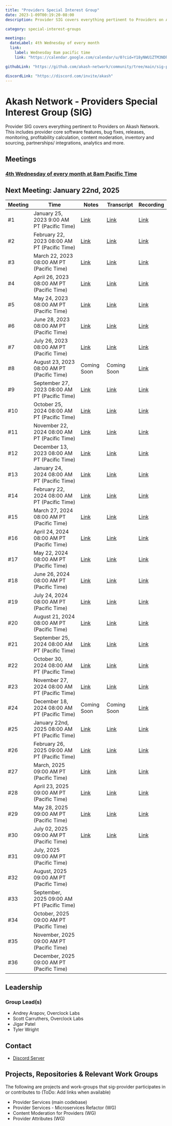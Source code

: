 ```yaml
---
title: "Providers Special Interest Group"
date: 2023-1-09T00:19:20-08:00
description: Provider SIG covers everything pertinent to Providers on Akash Network. This includes provider core software features, bug fixes, releases, monitoring, profitability calculation, content moderation, inventory and sourcing, partnerships/ integrations, analytics and more.

category: special-interest-groups

meetings:
  dateLabel: 4th Wednesday of every month
  link:
    label: Wednesday 8am pacific time
    link: "https://calendar.google.com/calendar/u/0?cid=Y18yNWU1ZTM3NDhlNGM0YWI3YTU1ZjQxZmJjNWViZWJjYzBhMDNiNDBmYjAyODc4NWYxNDE1OWJmYWViZWExMmUyQGdyb3VwLmNhbGVuZGFyLmdvb2dsZS5jb20"

githubLink: "https://github.com/akash-network/community/tree/main/sig-providers"

discordLink: "https://discord.com/invite/akash"
---
```


# Akash Network - Providers Special Interest Group (SIG)

Provider SIG covers everything pertinent to Providers on Akash Network. This includes provider core software features, bug fixes, releases, monitoring, profitability calculation, content moderation, inventory and sourcing, partnerships/ integrations, analytics and more.

## Meetings

### [4th Wednesday of every month at 8am Pacific Time](https://calendar.google.com/calendar/u/0?cid=Y18yNWU1ZTM3NDhlNGM0YWI3YTU1ZjQxZmJjNWViZWJjYzBhMDNiNDBmYjAyODc4NWYxNDE1OWJmYWViZWExMmUyQGdyb3VwLmNhbGVuZGFyLmdvb2dsZS5jb20)

## Next Meeting: January 22nd, 2025

| Meeting | Time                                          | Notes                                                                                                 | Transcript                                                                                                       | Recording                                                                                                                    |
| ------- | --------------------------------------------- | ----------------------------------------------------------------------------------------------------- | ---------------------------------------------------------------------------------------------------------------- | ---------------------------------------------------------------------------------------------------------------------------- |
| #1      | January 25, 2023 9:00 AM PT (Pacific Time)    | [Link](https://github.com/akash-network/community/blob/main/sig-providers/meetings/001-2023-01-25.md) | [Link](https://github.com/akash-network/community/blob/main/sig-providers/meetings/001-2023-01-25.md#transcript) | [Link](https://ul6obj7t6ueiuh7zjrlxfhr6ybeatjt4iox6mbvwvgzju5rwnwqa.arweave.net/ovzgp_P1CIof-UxXcp4-wEgJpnxDr-YGtqmymnY2baA) |
| #2      | February 22, 2023 08:00 AM PT (Pacific Time)  | [Link](https://github.com/akash-network/community/blob/main/sig-providers/meetings/002-2023-02-22.md) | [Link](https://github.com/akash-network/community/blob/main/sig-providers/meetings/002-2023-02-22.md#transcript) | [Link](https://p6g7zknocnrow2tlz4mjj5jdj2kallje75f3l56r4xskcky56llq.arweave.net/f438qa4TYutqa88YlPUjTpQFrST_S7X30eXkoSsd8tc) |
| #3      | March 22, 2023 08:00 AM PT (Pacific Time)     | [Link](https://github.com/akash-network/community/blob/main/sig-providers/meetings/003-2023-03-22.md) | [Link](https://github.com/akash-network/community/blob/main/sig-providers/meetings/003-2023-03-22.md#transcript) | [Link](https://cfka4pfl3wgmzbphlkmzsmitnlohvfldmfixfw3wx7j4arekbnma.arweave.net/EVQOPKvdjMyF51qZmTETatx6lWNhUXLbdr_TwESKC1g) |
| #4      | April 26, 2023 08:00 AM PT (Pacific Time)     | [Link](https://github.com/akash-network/community/blob/main/sig-providers/meetings/004-2023-04-26.md) | [Link](https://github.com/akash-network/community/blob/main/sig-providers/meetings/004-2023-04-26.md#transcript) | [Link](https://gp5vbb2mg74mbgmf4xkefpotbgvrqfzibdjcsizh5nvejmu6p5ia.arweave.net/M_tQh0w3-MCZheXUQr3TCasYFygI0ikjJ-tqRLKef1A) |
| #5      | May 24, 2023 08:00 AM PT (Pacific Time)       | [Link](https://github.com/akash-network/community/blob/main/sig-providers/meetings/005-2023-05-24.md) | [Link](https://github.com/akash-network/community/blob/main/sig-providers/meetings/005-2023-05-24.md#transcript) | [Link](https://if3z55gxv2gojopfrcixtyb2koadlpgx53jjgvdz5lj2ggziyujq.arweave.net/QXee9NeujOS55YiReeA6U4A1vNfu0pNUeerToxsoxRM) |
| #6      | June 28, 2023 08:00 AM PT (Pacific Time)      | [Link](https://github.com/akash-network/community/blob/main/sig-providers/meetings/006-2023-06-28.md) | [Link](https://github.com/akash-network/community/blob/main/sig-providers/meetings/006-2023-06-28.md#transcript) | [Link](https://2jhvugx5hdjf64c3a7bilpuy3rvlluzkxpxxzkzuiojxdz5le47q.arweave.net/0k9aGv040l9wWwfChb6Y3Gq10yq773yrNEOTceerJz8) |
| #7      | July 26, 2023 08:00 AM PT (Pacific Time)      | [Link](https://github.com/akash-network/community/blob/main/sig-providers/meetings/007-2023-07-26.md) | [Link](https://github.com/akash-network/community/blob/main/sig-providers/meetings/007-2023-07-26.md#transcript) | [Link](https://uhtiiuhhwfdou4iqzzpavcyys5zi7o7zkm4surfahhhqvogmkxia.arweave.net/oeaEUOexRupxEM5eCosYl3KPu_lTOSpEoDnPCrjMVdA) |
| #8      | August 23, 2023 08:00 AM PT (Pacific Time)    | Coming Soon                                                                                           | Coming Soon                                                                                                      | [Link](https://nx67v3sczxu3p7okp6c2gjo3npkxrm77kehza2upyyolb3qzi4sq.arweave.net/bf367kLN6bf9yn-FoyXba9V4s_9RD5Bqj8YcsO4ZRyU) |
| #9      | September 27, 2023 08:00 AM PT (Pacific Time) | [Link](https://github.com/akash-network/community/blob/main/sig-providers/meetings/009-2023-09-27.md) | [Link](https://github.com/akash-network/community/blob/main/sig-providers/meetings/009-2023-09-27.md#transcript) | [Link](https://c5g4xir7o2v6il2syhpnqgaooslncply3whcz64ykkn4anqppzha.arweave.net/F03Loj92q-QvUsHe2BgOdJbRPXjdjiz7mFKbwDYPfk4) |
| #10     | October 25, 2024 08:00 AM PT (Pacific Time)   | [Link](https://github.com/akash-network/community/blob/main/sig-providers/meetings/010-2023-10-25.md) | [Link](https://github.com/akash-network/community/blob/main/sig-providers/meetings/010-2023-10-25.md#transcript) | [Link](https://2aefpzwgiwj6jzkl5fdsn7us3pjprpnpkoqqrrsu6bjaukktnxya.arweave.net/0AhX5sZFk-TlS-lHJv6S29L4va9ToQjGVPBSCilTbfA) |
| #11     | November 22, 2024 08:00 AM PT (Pacific Time)  | [Link](https://github.com/akash-network/community/blob/main/sig-providers/meetings/011-2023-11-22.md) | [Link](https://github.com/akash-network/community/blob/main/sig-providers/meetings/011-2023-11-22.md#transcript) | [Link](https://2ubf2cciht62e3qpxjur4h3ihccbyk6v2hbanktvxq2wcnifp5sa.arweave.net/1QJdCEg8_aJuD7ppHh9oOIQcK9XRwgaqdbw1YTUFf2Q) |
| #12     | December 13, 2023 08:00 AM PT (Pacific Time)  | [Link](https://github.com/akash-network/community/blob/main/sig-providers/meetings/012-2023-12-13.md) | [Link](https://github.com/akash-network/community/blob/main/sig-providers/meetings/012-2023-12-13.md#transcript) | [Link](https://ro5kevc2mbgfpzyb7ufa5bor6thecu23sbzrqrham53ivpiljp2q.arweave.net/i7qiVFpgTFfnAf0KDoXR9M5BU1uQcxhE4Gd2ir0LS_U) |
| #13     | January 24, 2024 08:00 AM PT (Pacific Time)   | [Link](https://github.com/akash-network/community/blob/main/sig-providers/meetings/013-2024-01-24.md) | [Link](https://github.com/akash-network/community/blob/main/sig-providers/meetings/013-2024-01-24.md#transcript) | [Link](https://7jnmboxzie2zlrw5nrmwu7ddgmzxiaywbjvmbx2xpr5qmfss7s3a.arweave.net/-lrAuvlBNZXG3WxZanxjMzN0AxYKasDfV3x7BhZS_LY) |
| #14     | February 22, 2024 08:00 AM PT (Pacific Time)  | [Link](https://github.com/akash-network/community/blob/main/sig-providers/meetings/014-2024-02-28.md) | [Link](https://github.com/akash-network/community/blob/main/sig-providers/meetings/014-2024-02-28.md#transcript) | [Link](https://ge5r626oniazjmozf5ls4xkpbihuz44xv4smdt2zr3zzkics26oa.arweave.net/MTsfa85qAZSx2S9XLl1PCg9M85evJMHPWY7zlSBS15w) |
| #15     | March 27, 2024 08:00 AM PT (Pacific Time)     | [Link](https://github.com/akash-network/community/blob/main/sig-providers/meetings/015-2024-03-27.md) | [Link](https://github.com/akash-network/community/blob/main/sig-providers/meetings/015-2024-03-27.md#transcript) | [Link](https://kikjvfgergkjc2cnhe6lv6g6cipyknia33f33iqgjhhzzwqhgo3a.arweave.net/UhSalMSJlJFoTTk8uvjeEh-FNQDey72iBknPnNoHM7Y) |
| #16     | April 24, 2024 08:00 AM PT (Pacific Time)     | [Link](https://github.com/akash-network/community/blob/main/sig-providers/meetings/016-2024-04-24.md) | [Link](https://github.com/akash-network/community/blob/main/sig-providers/meetings/016-2024-04-24.md#transcript) | [Link](https://6el4vidzxeyiiukazruipatiwx6drkxumdddhomrhicrl3lu3f3q.arweave.net/8RfKoHm5MIRRQMxoh4Jotfw4qvRgxjO5kToFFe102Xc) |
| #17     | May 22, 2024 08:00 AM PT (Pacific Time)       | [Link](https://github.com/akash-network/community/blob/main/sig-providers/meetings/017-2024-05-22.md) | [Link](https://github.com/akash-network/community/blob/main/sig-providers/meetings/017-2024-05-22.md#transcript) | [Link](https://a6qm5qjrbhmjkmbmsfldmoqzdspsaxypsgfq26wfw6ysnw3xp7cq.arweave.net/B6DOwTEJ2JUwLJFWNjoZHJ8gXw-Riw16xbexJtt3f8U) |
| #18     | June 26, 2024 08:00 AM PT (Pacific Time)      | [Link](https://github.com/akash-network/community/blob/main/sig-providers/meetings/018-2024-06-26.md) | [Link](https://github.com/akash-network/community/blob/main/sig-providers/meetings/018-2024-06-26.md#transcript) | [Link](https://ejwcf2xpbnbvwj2frv56ujqibmlgvxz72jcbunvqc5hify4mmogq.arweave.net/Imwi6u8LQ1snRY176iYICxZq3z_SRBo2sBdOguOMY40) |
| #19     | July 24, 2024 08:00 AM PT (Pacific Time)      | [Link](https://github.com/akash-network/community/blob/main/sig-providers/meetings/019-2024-07-24.md) | [Link](https://github.com/akash-network/community/blob/main/sig-providers/meetings/019-2024-07-24.md#transcript) | [Link](https://aa2i7ytftmtlehngryvt4m6jnaxvu5ku72e34u5akdetalzdimja.arweave.net/ADSP4mWbJrIdpo4rPjPJaC9adVT-ib5ToFDJMC8jQxI) |
| #20     | August 21, 2024 08:00 AM PT (Pacific Time)    | [Link](https://github.com/akash-network/community/blob/main/sig-providers/meetings/020-2024-08-21.md) | [Link](https://github.com/akash-network/community/blob/main/sig-providers/meetings/020-2024-08-21.md#transcript) | [Link](https://eyppjrj4mhnx5sbrndju5rgjpdcmejx3c76cn4d7isytmkhceq7q.arweave.net/Jh70xTxh237IMWjTTsTJeMTCJvsX_Cbwf0SxNijiJD8) |
| #21     | September 25, 2024 08:00 AM PT (Pacific Time) | [Link](https://github.com/akash-network/community/blob/main/sig-providers/meetings/021-2024-09-25.md) | [Link](https://github.com/akash-network/community/blob/main/sig-providers/meetings/021-2024-09-25.md#transcript) | [Link](https://bkfs3bdq5725mjyqedqhdutacourrgdyaealobopsbierafcz4ba.arweave.net/CosthHDv9dYnECDgcdJgE6kYmHgBALcFz5BQSICizwI) |
| #22     | October 30, 2024 08:00 AM PT (Pacific Time)   | [Link](https://github.com/akash-network/community/blob/main/sig-providers/meetings/022-2024-10-30.md) | [Link](https://github.com/akash-network/community/blob/main/sig-providers/meetings/022-2024-10-30.md#transcript) | [Link](https://efcdb25mxpxjedpogrnl4gcabiiqrsgfyikp3jxo5dxlucpzlnmq.arweave.net/IUQw66y77pIN7jRavhhAChEIyMXCFP2m7ujuugn5W1k) |
| #23     | November 27, 2024 08:00 AM PT (Pacific Time)  | [Link](https://github.com/akash-network/community/blob/main/sig-providers/meetings/023-2024-11-27.md) | [Link](https://github.com/akash-network/community/blob/main/sig-providers/meetings/023-2024-11-27.md#transcript) | [Link](https://mla7nunhtbjx4escdlbbz2smfjxbbn4p34d72rgom7cjaf3vwaxa.arweave.net/YsH20aeYU34SQhrCHOpMKm4Qt4_fB_1EzmfEkBd1sC4) |
| #24     | December 18, 2024 08:00 AM PT (Pacific Time)  | Coming Soon                                                                                           | Coming Soon                                                                                                      | [Link](https://vuxw3crfaodaovauaiapkcemnmblclldcedlgp3vzukk7lnako7a.arweave.net/rS9tiiUDhgdUFAIA9QiMawKxLWMRBrM_dc0Ur62gU74) |
| #25     | January 22nd, 2025 08:00 AM PT (Pacific Time) | [Link](https://github.com/akash-network/community/blob/main/sig-providers/meetings/025-2025-1-22.md)  | [Link](https://github.com/akash-network/community/blob/main/sig-providers/meetings/025-2025-1-22.md#transcript)  | [Link](https://w4dl2ssulpy2lqrmu6lzqbcarlqpdxcqf2yp22a6edhninlwdqja.arweave.net/twa9SlRb8aXCLKeXmARAiuDx3FAusP1oHiDO1DV2HBI) |
| #26     | February 26, 2025 09:00 AM PT (Pacific Time)  | [Link](https://github.com/akash-network/community/blob/main/sig-providers/meetings/026-2025-02-26.md) | [Link](https://github.com/akash-network/community/blob/main/sig-providers/meetings/026-2025-02-26.md#transcript) | [Link](https://mu7ryyc5s566vtoa3lbk2y3kpyfhpjt3tdqlbx5fxrkexvdqhw2a.arweave.net/ZT8cYF2XferNwNrCrWNqfgp3pnuY4LDfpbxUS9RwPbQ) |
| #27     | March, 2025 09:00 AM PT (Pacific Time)        | [Link](https://github.com/akash-network/community/blob/main/sig-providers/meetings/027-2025-03-26.md) | [Link](https://github.com/akash-network/community/blob/main/sig-providers/meetings/027-2025-03-26.md#transcript) | [Link](https://6brsvzv5k6hcyt2yrkxhbwk647u6shj2szfbtxdlqxoj5idakrza.arweave.net/8GMq5r1XjixPWIqucNle5-npHTqWShnca4XcnqBgVHI) |
| #28     | April 23, 2025 09:00 AM PT (Pacific Time)     | [Link](https://github.com/akash-network/community/blob/main/sig-providers/meetings/028-2025-04-23.md)| [Link](https://github.com/akash-network/community/blob/main/sig-providers/meetings/028-2025-04-23.md#transcript) |[Link](https://gg7jtun3ijn6w7v4nt773thcdk2lkokllwdybjz6x34gxxe7jovq.arweave.net/Mb6Z0btCW-t-vGz__cziGrS1OUtdh4CnPr74a9yfS6s)
| #29     | May 28, 2025 09:00 AM PT (Pacific Time) | [Link](https://github.com/akash-network/community/blob/main/sig-providers/meetings/029-2025-05-28.md)| [Link](https://github.com/akash-network/community/blob/main/sig-providers/meetings/029-2025-05-28.md#transcript) |[Link](https://brbroyl3eglrmslukmiguq4pqxk24lrlowoqdghxdwygyd3uy6ga.arweave.net/DEMXYXshlxZJdFMQakOPhdWuLit1nQGY9x2wbA90x4w)    
| #30     | July 02, 2025 09:00 AM PT (Pacific Time)       |   [Link](https://github.com/akash-network/community/blob/main/sig-providers/meetings/030-2025-07-2.md)    |   [Link](https://github.com/akash-network/community/blob/main/sig-providers/meetings/030-2025-07-2.md#transcript)    | [Link](https://53tjhmxisjt7emble3ptryfcfoxq7s2n7rbruke7pbcxa52nsfna.arweave.net/7uaTsuiSZ_IwKybfOOCiK68Py038Qxoon3hFcHdNkVo) 
| #31     | July, 2025 09:00 AM PT (Pacific Time)         |                                                                                                       |                                                                                                                  |
| #32     | August, 2025 09:00 AM PT (Pacific Time)       |                                                                                                       |                                                                                                                  |
| #33     | September, 2025 09:00 AM PT (Pacific Time)    |                                                                                                       |                                                                                                                  |
| #34     | October, 2025 09:00 AM PT (Pacific Time)      |                                                                                                       |                                                                                                                  |
| #35     | November, 2025 09:00 AM PT (Pacific Time)     |                                                                                                       |                                                                                                                  |
| #36     | December, 2025 09:00 AM PT (Pacific Time)     |                                                                                                       |                                                                                                                  |

## Leadership

### Group Lead(s)

- Andrey Arapov, Overclock Labs
- Scott Carruthers, Overclock Labs
- Jigar Patel
- Tyler Wright

## Contact

- [Discord Server](https://discord.com/channels/747885925232672829/1062750618713862275/1063150051590947010)

## Projects, Repositories & Relevant Work Groups

The following are projects and work-groups that sig-provider participates in or contributes to (ToDo: Add links when available)

- Provider Services (main codebase)
- Provider Services - Microservices Refactor (WG)
- Content Moderation for Providers (WG)
- Provider Attributes (WG)
